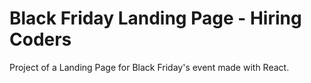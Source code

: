 # Black Friday Landing Page - Hiring Coders

Project of a Landing Page for Black Friday's event made with React.
